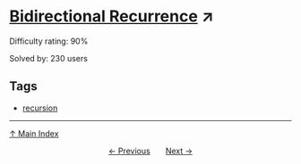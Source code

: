 # [Bidirectional Recurrence](https://projecteuler.net/problem=505) ↗️

Difficulty rating: 90%

Solved by: 230 users
## Tags

- [recursion](../tags/recursion.md)



---

[↑ Main Index](../README.md)


<div align=center><a href='504.md'>← Previous</a> &nbsp;&nbsp; &nbsp;&nbsp;  <a href='506.md'>Next →</a></div>
